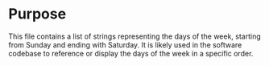 # Purpose
This file contains a list of strings representing the days of the week, starting from Sunday and ending with Saturday. It is likely used in the software codebase to reference or display the days of the week in a specific order.
